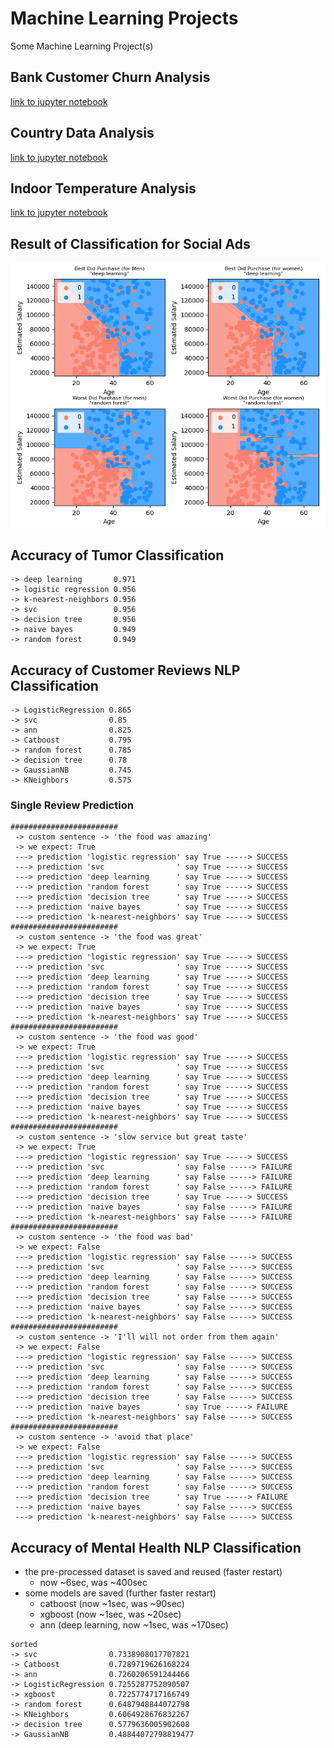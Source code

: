 
# Machine Learning Projects

Some Machine Learning Project(s)

## Bank Customer Churn Analysis

[link to jupyter notebook](https://github.com/ZahraSarrafi/machine-learning-projects/blob/main/projects/Bank-Customer-Churn/Bank-Churn-Dataset.ipynb)

## Country Data Analysis

[link to jupyter notebook](https://github.com/ZahraSarrafi/machine-learning-projects/blob/main/projects/Country-Data-Analysis/country-data-analysis.ipynb)

## Indoor Temperature Analysis

[link to jupyter notebook](https://github.com/ZahraSarrafi/machine-learning-projects/blob/main/projects/Indoor_Temperature/indoor-temp.ipynb)

## Result of Classification for Social Ads

![Result of Classification](media/Figure_1.png)

## Accuracy of Tumor Classification 
```
-> deep learning       0.971
-> logistic regression 0.956
-> k-nearest-neighbors 0.956
-> svc                 0.956
-> decision tree       0.956
-> naive bayes         0.949
-> random forest       0.949
```

## Accuracy of Customer Reviews NLP Classification 
```
-> LogisticRegression 0.865
-> svc                0.85
-> ann                0.825
-> Catboost           0.795
-> random forest      0.785
-> decision tree      0.78
-> GaussianNB         0.745
-> KNeighbors         0.575
```

### Single Review Prediction
```
########################
 -> custom sentence -> 'the food was amazing'
 -> we expect: True
 ---> prediction 'logistic regression' say True -----> SUCCESS
 ---> prediction 'svc                ' say True -----> SUCCESS
 ---> prediction 'deep learning      ' say True -----> SUCCESS
 ---> prediction 'random forest      ' say True -----> SUCCESS
 ---> prediction 'decision tree      ' say True -----> SUCCESS
 ---> prediction 'naive bayes        ' say True -----> SUCCESS
 ---> prediction 'k-nearest-neighbors' say True -----> SUCCESS
########################
 -> custom sentence -> 'the food was great'
 -> we expect: True
 ---> prediction 'logistic regression' say True -----> SUCCESS
 ---> prediction 'svc                ' say True -----> SUCCESS
 ---> prediction 'deep learning      ' say True -----> SUCCESS
 ---> prediction 'random forest      ' say True -----> SUCCESS
 ---> prediction 'decision tree      ' say True -----> SUCCESS
 ---> prediction 'naive bayes        ' say True -----> SUCCESS
 ---> prediction 'k-nearest-neighbors' say True -----> SUCCESS
########################
 -> custom sentence -> 'the food was good'
 -> we expect: True
 ---> prediction 'logistic regression' say True -----> SUCCESS
 ---> prediction 'svc                ' say True -----> SUCCESS
 ---> prediction 'deep learning      ' say True -----> SUCCESS
 ---> prediction 'random forest      ' say True -----> SUCCESS
 ---> prediction 'decision tree      ' say True -----> SUCCESS
 ---> prediction 'naive bayes        ' say True -----> SUCCESS
 ---> prediction 'k-nearest-neighbors' say True -----> SUCCESS
########################
 -> custom sentence -> 'slow service but great taste'
 -> we expect: True
 ---> prediction 'logistic regression' say True -----> SUCCESS
 ---> prediction 'svc                ' say False -----> FAILURE
 ---> prediction 'deep learning      ' say False -----> FAILURE
 ---> prediction 'random forest      ' say False -----> FAILURE
 ---> prediction 'decision tree      ' say True -----> SUCCESS
 ---> prediction 'naive bayes        ' say False -----> FAILURE
 ---> prediction 'k-nearest-neighbors' say False -----> FAILURE
########################
 -> custom sentence -> 'the food was bad'
 -> we expect: False
 ---> prediction 'logistic regression' say False -----> SUCCESS
 ---> prediction 'svc                ' say False -----> SUCCESS
 ---> prediction 'deep learning      ' say False -----> SUCCESS
 ---> prediction 'random forest      ' say False -----> SUCCESS
 ---> prediction 'decision tree      ' say False -----> SUCCESS
 ---> prediction 'naive bayes        ' say False -----> SUCCESS
 ---> prediction 'k-nearest-neighbors' say False -----> SUCCESS
########################
 -> custom sentence -> 'I'll will not order from them again'
 -> we expect: False
 ---> prediction 'logistic regression' say False -----> SUCCESS
 ---> prediction 'svc                ' say False -----> SUCCESS
 ---> prediction 'deep learning      ' say False -----> SUCCESS
 ---> prediction 'random forest      ' say False -----> SUCCESS
 ---> prediction 'decision tree      ' say False -----> SUCCESS
 ---> prediction 'naive bayes        ' say True -----> FAILURE
 ---> prediction 'k-nearest-neighbors' say False -----> SUCCESS
########################
 -> custom sentence -> 'avoid that place'
 -> we expect: False
 ---> prediction 'logistic regression' say False -----> SUCCESS
 ---> prediction 'svc                ' say False -----> SUCCESS
 ---> prediction 'deep learning      ' say False -----> SUCCESS
 ---> prediction 'random forest      ' say False -----> SUCCESS
 ---> prediction 'decision tree      ' say True -----> FAILURE
 ---> prediction 'naive bayes        ' say False -----> SUCCESS
 ---> prediction 'k-nearest-neighbors' say False -----> SUCCESS
 ```

## Accuracy of Mental Health NLP Classification

* the pre-processed dataset is saved and reused (faster restart)
    * now ~6sec, was ~400sec
* some models are saved (further faster restart)
    * catboost (now ~1sec, was ~90sec)
    * xgboost (now ~1sec, was ~20sec)
    * ann (deep learning, now ~1sec, was ~170sec)

```
sorted
-> svc                0.7338908017707821
-> Catboost           0.7289719626168224
-> ann                0.7260206591244466
-> LogisticRegression 0.7255287752090507
-> xgboost            0.7225774717166749
-> random forest      0.6487948844072798
-> KNeighbors         0.6064928676832267
-> decision tree      0.5779636005902608
-> GaussianNB         0.48844072798819477
```

